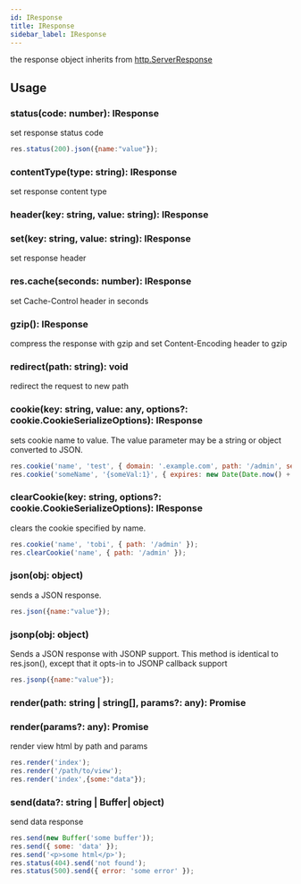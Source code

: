 ```yaml
---
id: IResponse
title: IResponse
sidebar_label: IResponse
---
```


the response object inherits from [http.ServerResponse](https://nodejs.org/api/http.html#http_class_http_serverresponse)

## Usage

### status(code: number): IResponse
set response status code
```javascript
res.status(200).json({name:"value"});
```
### contentType(type: string): IResponse
set response content type

### header(key: string, value: string): IResponse
### set(key: string, value: string): IResponse
set response header

### res.cache(seconds: number): IResponse
set Cache-Control header in seconds

### gzip(): IResponse
compress the response with gzip and set Content-Encoding header to gzip

### redirect(path: string): void
redirect the request to new path

### cookie(key: string, value: any, options?: cookie.CookieSerializeOptions): IResponse
sets cookie name to value. The value parameter may be a string or object converted to JSON.

```javascript
res.cookie('name', 'test', { domain: '.example.com', path: '/admin', secure: true });
res.cookie('someName', '{someVal:1}', { expires: new Date(Date.now() + 900000), httpOnly: true });
```
### clearCookie(key: string, options?: cookie.CookieSerializeOptions): IResponse
clears the cookie specified by name.
```javascript
res.cookie('name', 'tobi', { path: '/admin' });
res.clearCookie('name', { path: '/admin' });
```

### json(obj: object)

sends a JSON response.
```javascript
res.json({name:"value"});
```
### jsonp(obj: object)
Sends a JSON response with JSONP support. This method is identical to res.json(), except that it opts-in to JSONP callback support
```javascript
res.jsonp({name:"value"});
```

### render(path: string | string[], params?: any): Promise
### render(params?: any): Promise<void>

render view html by path and params
```javascript
res.render('index');
res.render('/path/to/view');
res.render('index',{some:"data"});
```
### send(data?: string | Buffer| object)
send data response

```javascript
res.send(new Buffer('some buffer'));
res.send({ some: 'data' });
res.send('<p>some html</p>');
res.status(404).send('not found');
res.status(500).send({ error: 'some error' });
```